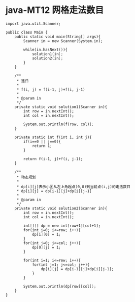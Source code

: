 # java-MT12 网格走法数目


    import java.util.Scanner;
    
    public class Main {
        public static void main(String[] args){
            Scanner in = new Scanner(System.in);
    
            while(in.hasNext()){
                solution1(in);
                solution2(in);
            }
        }
    
        /**
         * 递归
         * 
         * f(i, j) = f(i-1, j)+f(i, j-1)
         * 
         * @param in
         */
        private static void solution1(Scanner in){
            int row = in.nextInt();
            int col = in.nextInt();
    
            System.out.println(f(row, col));
        }
    
        private static int f(int i, int j){
            if(i==0 || j==0){
                return 1;
            }
    
            return f(i-1, j)+f(i, j-1);
        }
    
        /**
         * 动态规划
         *
         * dp[i][j]表示小团从左上角起点(0,0)到当前点(i,j)的走法数目
         * dp[i][j] = dp[i-1][j]+dp[i][j-1]
         *
         * @param in
         */
        private static void solution2(Scanner in){
            int row = in.nextInt();
            int col = in.nextInt();
    
            int[][] dp = new int[row+1][col+1];
            for(int i=0; i<=row; i++){
                dp[i][0] = 1;
            }
            for(int j=0; j<=col; j++){
                dp[0][j] = 1;
            }
    
            for(int i=1; i<=row; i++){
                for(int j=1; j<=col; j++){
                    dp[i][j] = dp[i-1][j]+dp[i][j-1];
                }
            }
    
            System.out.println(dp[row][col]);
        }
    }

  

